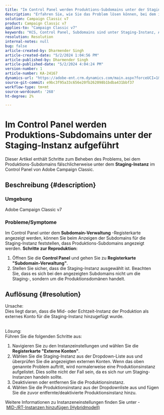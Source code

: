 ```yaml
---
title: "Im Control Panel werden Produktions-Subdomains unter der Staging-Instanz aufgelistet."
description: "Erfahren Sie, wie Sie das Problem lösen können, bei dem im Control Panel die Produktions-Subdomains unter der Staging-Instanz in Adobe Campaign Classic aufgelistet sind."
solution: Campaign Classic v7
product: Campaign Classic v7
applies-to: "Campaign Classic v7"
keywords: "KCS, Control Panel, Subdomains sind unter Staging-Instanz, Adobe Campaign Classic v7, ACC v7, Subdomain-Verwaltung aufgeführt."
resolution: Resolution
internal-notes: null
bug: false
article-created-by: Dharmender Singh
article-created-date: "5/2/2024 1:04:56 PM"
article-published-by: Dharmender Singh
article-published-date: "5/2/2024 4:04:24 PM"
version-number: 1
article-number: KA-24167
dynamics-url: "https://adobe-ent.crm.dynamics.com/main.aspx?forceUCI=1&pagetype=entityrecord&etn=knowledgearticle&id=1acade8f-8408-ef11-9f8a-6045bd034c54"
source-git-commit: e9bc3f95a33c656e20fb262098b1bdba431bbf37
workflow-type: tm+mt
source-wordcount: '268'
ht-degree: 2%

---
```


# Im Control Panel werden Produktions-Subdomains unter der Staging-Instanz aufgeführt


Dieser Artikel enthält Schritte zum Beheben des Problems, bei dem Produktions-Subdomains fälschlicherweise unter dem <b>Staging-Instanz</b> im Control Panel von Adobe Campaign Classic.

## Beschreibung {#description}


### <b>Umgebung</b>

Adobe Campaign Classic v7



### <b>Probleme/Symptome</b>

Im Control Panel unter dem<b> Subdomain-Verwaltung</b> -Registerkarte angezeigt werden, können Sie beim Anzeigen der Subdomains für die Staging-Instanz feststellen, dass Produktions-Subdomains angezeigt werden.
<b>Schritte zur Reproduktion:</b>
1. Öffnen Sie die <b>Control Panel</b> und gehen Sie zu <b>Registerkarte &quot;Subdomain-Verwaltung&quot;</b>.
2. Stellen Sie sicher, dass die Staging-Instanz ausgewählt ist. Beachten Sie, dass es sich bei den angezeigten Subdomains nicht um die Staging-, sondern um die Produktionsdomänen handelt.



## Auflösung {#resolution}

Ursache:<br>
Dies liegt daran, dass die Mid- oder Echtzeit-Instanz der Produktion als externes Konto für die Staging-Instanz hinzugefügt wurde.


<br>Lösung:<br>
Führen Sie die folgenden Schritte aus:

1. Navigieren Sie zu den Instanzeinstellungen und wählen Sie die <b>Registerkarte &quot;Externe Konten&quot;</b>.
2. Wählen Sie die Staging-Instanz aus der Dropdown-Liste aus und überprüfen Sie die angezeigten externen Konten. Wenn das oben genannte Problem auftritt, wird normalerweise eine Produktionsinstanz aufgelistet. Dies sollte nicht der Fall sein, da es sich nur um Staging-Instanzen handeln sollte.
3. Deaktivieren oder entfernen Sie die Produktionsinstanz.
4. Wählen Sie die Produktionsinstanz aus der Dropdownliste aus und fügen Sie die zuvor entfernte/deaktivierte Produktionsinstanz hinzu.


Weitere Informationen zu Instanzeneinstellungen finden Sie unter - [MID-/RT-Instanzen hinzufügen (Hybridmodell)](https://experienceleague.adobe.com/en/docs/control-panel/using/instances-settings/external-accounts#add)
